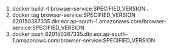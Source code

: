 1) docker build -t browser-service:SPECIFIED_VERSION .
2) docker tag browser-service:SPECIFIED_VERSION 620150387335.dkr.ecr.ap-south-1.amazonaws.com/browser-service:SPECIFIED_VERSION
3) docker push 620150387335.dkr.ecr.ap-south-1.amazonaws.com/browser-service:SPECIFIED_VERSION